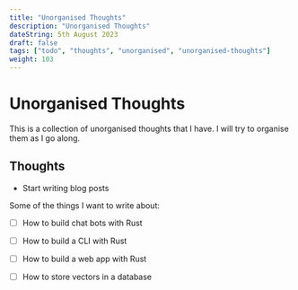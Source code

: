 ```yaml
---
title: "Unorganised Thoughts"
description: "Unorganised Thoughts"
dateString: 5th August 2023
draft: false
tags: ["todo", "thoughts", "unorganised", "unorganised-thoughts"]
weight: 103
---
```


# Unorganised Thoughts

This is a collection of unorganised thoughts that I have. I will try to organise them as I go along.

## Thoughts

- Start writing blog posts

Some of the things I want to write about:

- [ ] How to build chat bots with Rust

- [ ] How to build a CLI with Rust

- [ ] How to build a web app with Rust

- [ ] How to store vectors in a database
